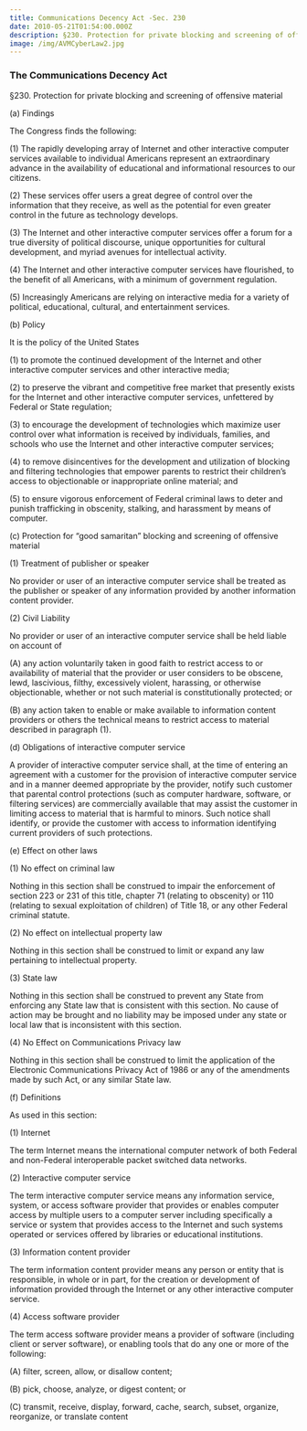 ```yaml
---
title: Communications Decency Act -Sec. 230
date: 2010-05-21T01:54:00.000Z
description: §230. Protection for private blocking and screening of offensive material
image: /img/AVMCyberLaw2.jpg
---
```

### The Communications Decency Act

§230. Protection for private blocking and screening of offensive material

(a) Findings

The Congress finds the following:

(1) The rapidly developing array of Internet and other interactive computer services available to individual Americans represent an extraordinary advance in the availability of educational and informational resources to our citizens.

(2) These services offer users a great degree of control over the information that they receive, as well as the potential for even greater control in the future as technology develops.

(3) The Internet and other interactive computer services offer a forum for a true diversity of political discourse, unique opportunities for cultural development, and myriad avenues for intellectual activity.

(4) The Internet and other interactive computer services have flourished, to the benefit of all Americans, with a minimum of government regulation.

(5) Increasingly Americans are relying on interactive media for a variety of political, educational, cultural, and entertainment services.

(b) Policy

It is the policy of the United States 

(1) to promote the continued development of the Internet and other interactive computer services and other interactive media;

(2) to preserve the vibrant and competitive free market that presently exists for the Internet and other interactive computer services, unfettered by Federal or State regulation;

(3) to encourage the development of technologies which maximize user control over what information is received by individuals, families, and schools who use the Internet and other interactive computer services;

(4) to remove disincentives for the development and utilization of blocking and filtering technologies that empower parents to restrict their children&#8217;s access to objectionable or inappropriate online material; and

(5) to ensure vigorous enforcement of Federal criminal laws to deter and punish trafficking in obscenity, stalking, and harassment by means of computer.

(c) Protection for &#8220;good samaritan&#8221; blocking and screening of offensive material

(1) Treatment of publisher or speaker

No provider or user of an interactive computer service shall be treated as the publisher or speaker of any information provided by another information content provider.

(2) Civil Liability

No provider or user of an interactive computer service shall be held liable on account of 

(A) any action voluntarily taken in good faith to restrict access to or availability of material that the provider or user considers to be obscene, lewd, lascivious, filthy, excessively violent, harassing, or otherwise objectionable, whether or not such material is constitutionally protected; or

(B) any action taken to enable or make available to information content providers or others the technical means to restrict access to material described in paragraph (1).

(d) Obligations of interactive computer service

A provider of interactive computer service shall, at the time of entering an agreement with a customer for the provision of interactive computer service and in a manner deemed appropriate by the provider, notify such customer that parental control protections (such as computer hardware, software, or filtering services) are commercially available that may assist the customer in limiting access to material that is harmful to minors. Such notice shall identify, or provide the customer with access to information identifying current providers of such protections.

(e) Effect on other laws

(1) No effect on criminal law

Nothing in this section shall be construed to impair the enforcement of section 223 or 231 of this title, chapter 71 (relating to obscenity) or 110 (relating to sexual exploitation of children) of Title 18, or any other Federal criminal statute.

(2) No effect on intellectual property law

Nothing in this section shall be construed to limit or expand any law pertaining to intellectual property.

(3) State law

Nothing in this section shall be construed to prevent any State from enforcing any State law that is consistent with this section. No cause of action may be brought and no liability may be imposed under any state or local law that is inconsistent with this section.

(4) No Effect on Communications Privacy law

Nothing in this section shall be construed to limit the application of the Electronic Communications Privacy Act of 1986 or any of the amendments made by such Act, or any similar State law.

(f) Definitions

As used in this section:

(1) Internet

The term Internet means the international computer network of both Federal and non-Federal interoperable packet switched data networks.

(2) Interactive computer service

The term interactive computer service means any information service, system, or access software provider that provides or enables computer access by multiple users to a computer server including specifically a service or system that provides access to the Internet and such systems operated or services offered by libraries or educational institutions.

(3) Information content provider

The term information content provider means any person or entity that is responsible, in whole or in part, for the creation or development of information provided through the Internet or any other interactive computer service.

(4) Access software provider

The term access software provider means a provider of software (including client or server software), or enabling tools that do any one or more of the following:

(A) filter, screen, allow, or disallow content;

(B) pick, choose, analyze, or digest content; or

(C) transmit, receive, display, forward, cache, search, subset, organize, reorganize, or translate content
